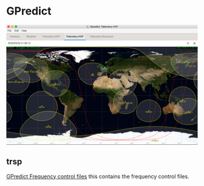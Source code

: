 # GPredict

![GPredict Radio Control](GPredict_example.png)

## trsp

[GPredict Frequency control files](trsp/) this contains the frequency control files.
